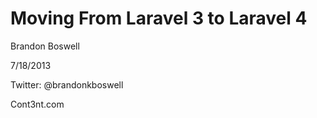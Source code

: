 # Moving From Laravel 3 to Laravel 4

Brandon Boswell

7/18/2013

Twitter: @brandonkboswell

Cont3nt.com
